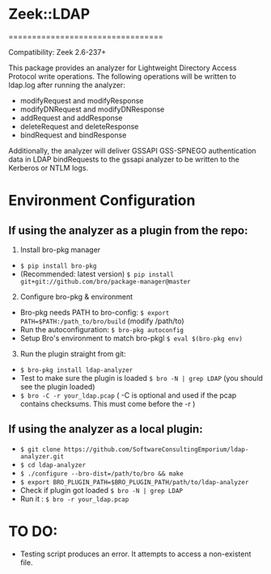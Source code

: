 # Zeek::LDAP
=================================

Compatibility: Zeek 2.6-237+

This package provides an analyzer for Lightweight Directory Access Protocol write operations.  The following operations will be written to ldap.log after running the analyzer:

* modifyRequest and modifyResponse
* modifyDNRequest and modifyDNResponse
* addRequest and addResponse
* deleteRequest and deleteResponse
* bindRequest and bindResponse

Additionally, the analyzer will deliver GSSAPI GSS-SPNEGO authentication data in LDAP bindRequests to the gssapi analyzer to be written to the Kerberos or NTLM logs.

# Environment Configuration
## If using the analyzer as a plugin from the repo:

1. Install bro-pkg manager

* `$ pip install bro-pkg`
* (Recommended: latest version) `$ pip install git+git://github.com/bro/package-manager@master`

2. Configure bro-pkg & environment

* Bro-pkg needs PATH to bro-config:  `$ export PATH=$PATH:/path_to/bro/build` (modify /path/to)
* Run the autoconfiguration:  `$ bro-pkg autoconfig`
* Setup Bro's environment to match bro-pkgl  `$ eval $(bro-pkg env)`

3. Run the plugin straight from git:
* `$ bro-pkg install ldap-analyzer`
* Test to make sure the plugin is loaded `$ bro -N | grep LDAP` (you should see the plugin loaded)
* `$ bro -C -r your_ldap.pcap` ( -C is optional and used if the pcap contains checksums.  This must come before the -r )

## If using the analyzer as a local plugin:

* `$ git clone https://github.com/SoftwareConsultingEmporium/ldap-analyzer.git`
* `$ cd ldap-analyzer`
* `$ ./configure --bro-dist=/path/to/bro && make`
* `$ export BRO_PLUGIN_PATH=$BRO_PLUGIN_PATH/path/to/ldap-analyzer`
* Check if plugin got loaded `$ bro -N | grep LDAP` 
* Run it : `$ bro -r your_ldap.pcap`


# TO DO:
* Testing script produces an error.  It attempts to access a non-existent file.
